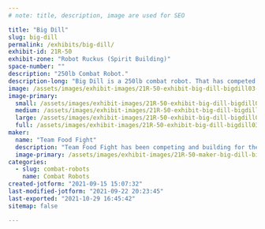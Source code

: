 ```yaml
---
# note: title, description, image are used for SEO

title: "Big Dill"
slug: big-dill
permalink: /exhibits/big-dill/
exhibit-id: 21R-50
exhibit-zone: "Robot Ruckus (Spirit Building)"
space-number: ""
description: "250lb Combat Robot."
description-long: "Big Dill is a 250lb combat robot. That has competed on the Tv show Battlebots. Big Dill is an electronic lifter capable of lifting over 300lbs."
image: /assets/images/exhibit-images/21R-50-exhibit-big-dill-bigdill03-large.png
image-primary: 
  small: /assets/images/exhibit-images/21R-50-exhibit-big-dill-bigdill03-small.png
  medium: /assets/images/exhibit-images/21R-50-exhibit-big-dill-bigdill03-medium.png
  large: /assets/images/exhibit-images/21R-50-exhibit-big-dill-bigdill03-large.png
  full: /assets/images/exhibit-images/21R-50-exhibit-big-dill-bigdill03-full.png
maker: 
  name: "Team Food Fight"
  description: "Team Food Fight has been competing and building for the TV series Battlebtos for the past 4 seasons."
  image-primary: /assets/images/exhibit-images/21R-50-maker-big-dill-bigdill-wordmark-fullcolor-dark-bg-medium.png
categories: 
  - slug: combat-robots
    name: Combat Robots
created-jotform: "2021-09-15 15:07:32"
last-modified-jotform: "2021-09-22 20:23:45"
last-exported: "2021-10-29 16:45:42"
sitemap: false

---
```

